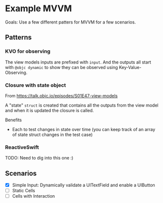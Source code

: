 # Example MVVM

Goals: Use a few different patters for MVVM for a few scenarios.

## Patterns

### KVO for observing

The view models inputs are prefixed with `input`.  And the outputs all start with `@objc dynamic` to show they can be observed using Key-Value-Observing.

### Closure with state object

From https://talk.objc.io/episodes/S01E47-view-models

A "state" `struct` is created that contains all the outputs from the view model and when it is updated the closure is called.

Benefits
* Each to test changes in state over time (you can keep track of an array of state struct changes in the test case)

### ReactiveSwift

TODO: Need to dig into this one :)

## Scenarios

- [X] Simple Input: Dynamically validate a UITextField and enable a UIButton
- [ ] Static Cells
- [ ] Cells with Interaction
